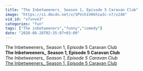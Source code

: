 ```yaml
---
title: "The Inbetweeners_ Season 1, Episode 5 Caravan Club"
image: "https://s1.dmcdn.net/v/SPVch1VHkhiw3c-n7/x240"
vid_id: "x7vnve3"
categories: "fun"
tags: ["The inbetweeners","funny","comedy"]
date: "2020-08-28T02:35:07+03:00"
---
```

The Inbetweeners_ Season 1, Episode 5 Caravan Club<br><b>The Inbetweeners_ Season 1, Episode 5 Caravan Club</b><br> <i>The Inbetweeners_ Season 1, Episode 5 Caravan Club</i><br> <u>The Inbetweeners_ Season 1, Episode 5 Caravan Club</u>
